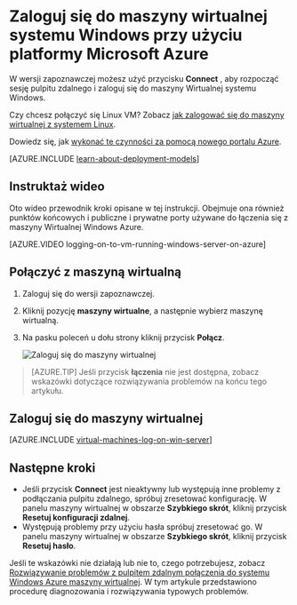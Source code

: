 <properties
    pageTitle="Zaloguj się do maszyny Wirtualnej Azure klasyczne | Microsoft Azure"
    description="Użyj wersji zapoznawczej zalogować się do maszyny wirtualnej systemu Windows utworzone za pomocą modelu Klasyczny wdrożenia."
    services="virtual-machines-windows"
    documentationCenter=""
    authors="cynthn"
    manager="timlt"
    editor="tysonn"
    tags="azure-service-management"/>

<tags
    ms.service="virtual-machines-windows"
    ms.workload="infrastructure-services"
    ms.tgt_pltfrm="vm-windows"
    ms.devlang="na"
    ms.topic="article"
    ms.date="07/28/2016"
    ms.author="cynthn"/>


# <a name="log-on-to-a-windows-virtual-machine-using-the-azure-classic-portal"></a>Zaloguj się do maszyny wirtualnej systemu Windows przy użyciu platformy Microsoft Azure

W wersji zapoznawczej możesz użyć przycisku **Connect** , aby rozpocząć sesję pulpitu zdalnego i zaloguj się do maszyny Wirtualnej systemu Windows.

Czy chcesz połączyć się Linux VM? Zobacz [jak zalogować się do maszyny wirtualnej z systemem Linux](virtual-machines-linux-mac-create-ssh-keys.md).

Dowiedz się, jak [wykonać te czynności za pomocą nowego portalu Azure](virtual-machines-windows-connect-logon.md).

[AZURE.INCLUDE [learn-about-deployment-models](../../includes/learn-about-deployment-models-classic-include.md)] 

## <a name="video-walkthrough"></a>Instruktaż wideo

Oto wideo przewodnik kroki opisane w tej instrukcji. Obejmuje ona również punktów końcowych i publiczne i prywatne porty używane do łączenia się z maszyny Wirtualnej Windows Azure.

[AZURE.VIDEO logging-on-to-vm-running-windows-server-on-azure]


## <a name="connect-to-the-virtual-machine"></a>Połączyć z maszyną wirtualną

1. Zaloguj się do wersji zapoznawczej.

2. Kliknij pozycję **maszyny wirtualne**, a następnie wybierz maszynę wirtualną.

3. Na pasku poleceń u dołu strony kliknij przycisk **Połącz**.

    ![Zaloguj się do maszyny wirtualnej](./media/virtual-machines-windows-classic-connect-logon/connectwindows.png)
    
> [AZURE.TIP] Jeśli przycisk **łączenia** nie jest dostępna, zobacz wskazówki dotyczące rozwiązywania problemów na końcu tego artykułu.

## <a name="log-on-to-the-virtual-machine"></a>Zaloguj się do maszyny wirtualnej

[AZURE.INCLUDE [virtual-machines-log-on-win-server](../../includes/virtual-machines-log-on-win-server.md)]

## <a name="next-steps"></a>Następne kroki

-   Jeśli przycisk **Connect** jest nieaktywny lub występują inne problemy z podłączania pulpitu zdalnego, spróbuj zresetować konfigurację. W panelu maszyny wirtualnej w obszarze **Szybkiego skrót**, kliknij przycisk **Resetuj konfiguracji zdalnej**.
-   Występują problemy przy użyciu hasła spróbuj zresetować go. W panelu maszyny wirtualnej w obszarze **Szybkiego skrót**, kliknij przycisk **Resetuj hasło**.

Jeśli te wskazówki nie działają lub nie to, czego potrzebujesz, zobacz [Rozwiązywanie problemów z pulpitem zdalnym połączenia do systemu Windows Azure maszyny wirtualnej](virtual-machines-windows-troubleshoot-rdp-connection.md). W tym artykule przedstawiono procedurę diagnozowania i rozwiązywania typowych problemów.


